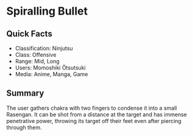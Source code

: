 # Spiralling Bullet

## Quick Facts
- Classification: Ninjutsu
- Class: Offensive
- Range: Mid, Long
- Users: Momoshiki Ōtsutsuki
- Media: Anime, Manga, Game

## Summary
The user gathers chakra with two fingers to condense it into a small Rasengan. It can be shot from a distance at the target and has immense penetrative power, throwing its target off their feet even after piercing through them.
